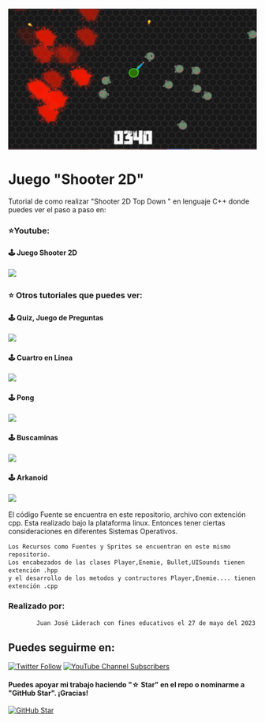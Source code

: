 ![This is me](https://github.com/DitecnoDigital/Shooter2D/blob/main/PortadaShooter.png)

# Juego "Shooter 2D"
Tutorial de como realizar "Shooter 2D Top Down " en  lenguaje C++ donde puedes ver el paso a paso en:

### ⭐️Youtube:

#### 🕹 Juego Shooter 2D
 [![](https://img.shields.io/badge/YouTube-Shooter2D-red)](https://www.youtube.com/watch?v=yMiyZXzqaOk&t=1196s)
 
 ### ⭐️ Otros tutoriales que puedes ver:
 
 #### 🕹 Quiz, Juego de Preguntas
 [![](https://img.shields.io/badge/YouTube-Quiz-red)](https://www.youtube.com/watch?v=EXs_MCt5G64)
   
 
 #### 🕹 Cuartro en Linea
 [![](https://img.shields.io/badge/YouTube-CuatroEnLinea-red)](https://www.youtube.com/watch?v=T3M5dw_uvjs)
   
 
 #### 🕹 Pong
  [![](https://img.shields.io/badge/YouTube-Pong-red)](https://www.youtube.com/watch?v=HvYVP6MLuR0)
 
 
 #### 🕹 Buscaminas
 [![](https://img.shields.io/badge/YouTube-Buscaminas-red)](https://www.youtube.com/watch?v=_NPT708qXpM&t=1187s)
 
 
 #### 🕹 Arkanoid
 [![](https://img.shields.io/badge/YouTube-Arkanoid-red)](https://www.youtube.com/watch?v=Q-J5JZHkghg&t=1389s)


El código Fuente se encuentra en este repositorio, archivo con extención cpp.
Esta realizado bajo la plataforma linux. Entonces tener ciertas consideraciones en diferentes Sistemas Operativos. 

    
    Los Recursos como Fuentes y Sprites se encuentran en este mismo repositorio.
    Los encabezados de las clases Player,Enemie, Bullet,UISounds tienen extención .hpp 
    y el desarrollo de los metodos y contructores Player,Enemie.... tienen extención .cpp

### Realizado por:
            Juan José Läderach con fines educativos el 27 de mayo del 2023


## Puedes seguirme en:

[![Twitter Follow](https://img.shields.io/twitter/follow/ditecnodigital?style=social)](https://twitter.com/DitecnoDigital)
 [![YouTube Channel Subscribers](https://img.shields.io/youtube/channel/subscribers/UCCdly91ChaaL8brV5sRfGnQ?style=social)](https://www.youtube.com/@ditecnodigital6965?sub_confirmation=1)

#### Puedes apoyar mi trabajo haciendo "☆ Star" en el repo o nominarme a "GitHub Star". ¡Gracias!

[![GitHub Star](https://img.shields.io/badge/GitHub-Nominar_a_star-yellow?style=for-the-badge&logo=github&logoColor=white&labelColor=101010)](https://stars.github.com/nominate/)

